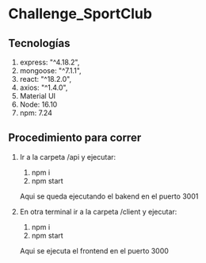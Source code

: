 # Challenge_SportClub

## Tecnologías
1) express: "^4.18.2",
2) mongoose: "^7.1.1",
3) react: "^18.2.0",
4) axios: "^1.4.0",
5) Material UI
6) Node: 16.10
7) npm: 7.24

## Procedimiento para correr
1) Ir a la carpeta /api y ejecutar:
    1) npm i
    2) npm start

    Aqui se queda ejecutando el bakend en el puerto 3001

2) En otra terminal ir a la carpeta /client y ejecutar:
    1) npm i
    2) npm start

    Aqui se ejecuta el frontend en el puerto 3000
